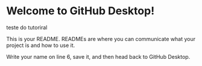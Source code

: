 # Welcome to GitHub Desktop!

teste do tutoriral

This is your README. READMEs are where you can communicate what your project is and how to use it.

Write your name on line 6, save it, and then head back to GitHub Desktop.
